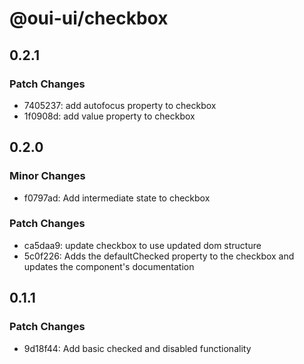# @oui-ui/checkbox

## 0.2.1

### Patch Changes

-   7405237: add autofocus property to checkbox
-   1f0908d: add value property to checkbox

## 0.2.0

### Minor Changes

-   f0797ad: Add intermediate state to checkbox

### Patch Changes

-   ca5daa9: update checkbox to use updated dom structure
-   5c0f226: Adds the defaultChecked property to the checkbox and updates the component's documentation

## 0.1.1

### Patch Changes

-   9d18f44: Add basic checked and disabled functionality
